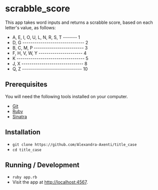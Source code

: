 # scrabble_score

This app takes word inputs and returns a scrabble score, based on each letter's value, as follows:

* A, E, I, O, U, L, N, R, S, T ------- 1
* D, G ------------------------------- 2
* B, C, M, P ------------------------- 3
* F, H, V, W, Y ---------------------- 4
* K ---------------------------------- 5
* J, X ------------------------------- 8
* Q, Z ------------------------------ 10


## Prerequisites

You will need the following tools installed on your computer.

* [Git](https://git-scm.com/)
* [Ruby](https://www.ruby-lang.org/en/documentation/installation/)
* [Sinatra](https://github.com/sinatra/sinatra)

## Installation

* `git clone https://github.com/Alexandra-Axenti/title_case`
* `cd title_case`


## Running / Development

* `ruby app.rb`
* Visit the app at [http://localhost:4567](http://localhost:4567).
